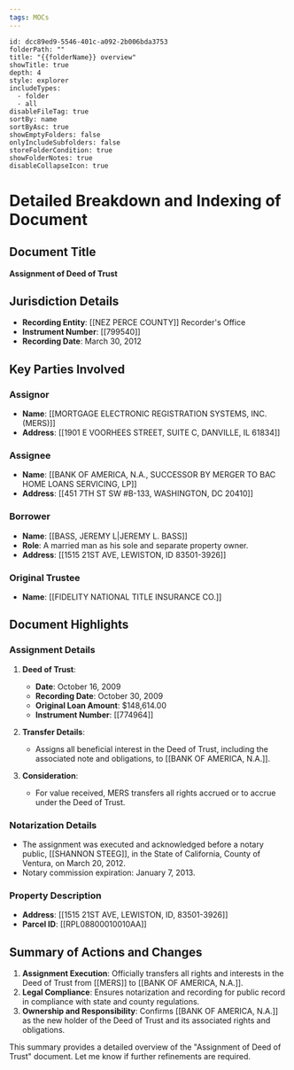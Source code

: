 ```yaml
---
tags: MOCs
---
```

```folder-overview
id: dcc89ed9-5546-401c-a092-2b006bda3753
folderPath: ""
title: "{{folderName}} overview"
showTitle: true
depth: 4
style: explorer
includeTypes:
  - folder
  - all
disableFileTag: true
sortBy: name
sortByAsc: true
showEmptyFolders: false
onlyIncludeSubfolders: false
storeFolderCondition: true
showFolderNotes: true
disableCollapseIcon: true
```

# Detailed Breakdown and Indexing of Document

## Document Title
**Assignment of Deed of Trust**

## Jurisdiction Details
- **Recording Entity**: [[NEZ PERCE COUNTY]] Recorder's Office
- **Instrument Number**: [[799540]]
- **Recording Date**: March 30, 2012

## Key Parties Involved
### Assignor
- **Name**: [[MORTGAGE ELECTRONIC REGISTRATION SYSTEMS, INC. (MERS)]]
- **Address**: [[1901 E VOORHEES STREET, SUITE C, DANVILLE, IL 61834]]

### Assignee
- **Name**: [[BANK OF AMERICA, N.A., SUCCESSOR BY MERGER TO BAC HOME LOANS SERVICING, LP]]
- **Address**: [[451 7TH ST SW #B-133, WASHINGTON, DC 20410]]

### Borrower
- **Name**: [[BASS, JEREMY L|JEREMY L. BASS]]
- **Role**: A married man as his sole and separate property owner.
- **Address**: [[1515 21ST AVE, LEWISTON, ID 83501-3926]]

### Original Trustee
- **Name**: [[FIDELITY NATIONAL TITLE INSURANCE CO.]]

## Document Highlights

### Assignment Details
1. **Deed of Trust**:
   - **Date**: October 16, 2009
   - **Recording Date**: October 30, 2009
   - **Original Loan Amount**: $148,614.00
   - **Instrument Number**: [[774964]]

2. **Transfer Details**:
   - Assigns all beneficial interest in the Deed of Trust, including the associated note and obligations, to [[BANK OF AMERICA, N.A.]].

3. **Consideration**:
   - For value received, MERS transfers all rights accrued or to accrue under the Deed of Trust.

### Notarization Details
- The assignment was executed and acknowledged before a notary public, [[SHANNON STEEG]], in the State of California, County of Ventura, on March 20, 2012.
- Notary commission expiration: January 7, 2013.

### Property Description
- **Address**: [[1515 21ST AVE, LEWISTON, ID, 83501-3926]]
- **Parcel ID**: [[RPL08800010010AA]]

## Summary of Actions and Changes
1. **Assignment Execution**: Officially transfers all rights and interests in the Deed of Trust from [[MERS]] to [[BANK OF AMERICA, N.A.]].
2. **Legal Compliance**: Ensures notarization and recording for public record in compliance with state and county regulations.
3. **Ownership and Responsibility**: Confirms [[BANK OF AMERICA, N.A.]] as the new holder of the Deed of Trust and its associated rights and obligations.

This summary provides a detailed overview of the "Assignment of Deed of Trust" document. Let me know if further refinements are required.

